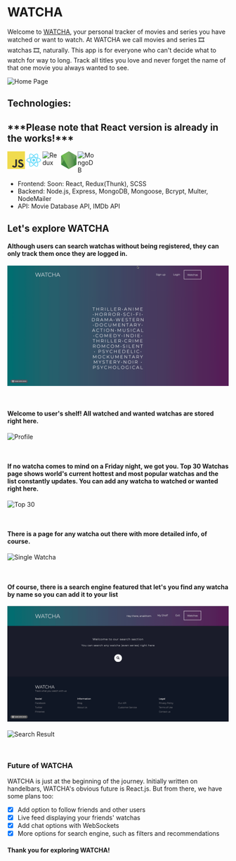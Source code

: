 # WATCHA

Welcome to [WATCHA](https://watcha01.herokuapp.com), your personal tracker of movies and series you have watched or want to watch. 
At WATCHA we call movies and series 🎞 watchas 🎞, naturally. 
This app is for everyone who can't decide what to watch for way to long. Track all titles you love and never forget the name of that one movie you always wanted to see.

![Home Page](demo/mainPageDemo.gif)

## Technologies:

<h2>***Please note that React version is already in the works!***</h2>

[<img align="left" alt="JavaScript" width="40px" src="https://raw.githubusercontent.com/github/explore/80688e429a7d4ef2fca1e82350fe8e3517d3494d/topics/javascript/javascript.png" />][git]
[<img align="left" alt="React" width="40px" src="https://raw.githubusercontent.com/github/explore/80688e429a7d4ef2fca1e82350fe8e3517d3494d/topics/react/react.png" />][git]
[<img align="left" alt="Redux"  width="40px" src="https://img.icons8.com/color/48/000000/redux.png"/>][git]
[<img align="left" alt="Node.js" width="40px" src="https://raw.githubusercontent.com/github/explore/80688e429a7d4ef2fca1e82350fe8e3517d3494d/topics/nodejs/nodejs.png" />][git]
[<img align="left" alt="MongoDB" width="40px" src="https://img.icons8.com/color/48/000000/mongodb.png"/>][git]


<br/>
<br/>
<br/>

- Frontend: Soon: React, Redux(Thunk), SCSS
- Backend: Node.js, Express, MongoDB, Mongoose, Bcrypt, Multer, NodeMailer
- API: Movie Database API, IMDb API

## Let's explore WATCHA

#### Although users can search watchas without being registered, they can only track them once they are logged in.

![Login](demo/login.gif)

<br/>


#### Welcome to user's shelf! All watched and wanted watchas are stored right here.

![Profile](demo/profile.gif)

<br/>


#### If no watcha comes to mind on a Friday night, we got you. Top 30 Watchas page shows world's current hottest and most popular watchas and the list constantly updates. You can add any watcha to watched or wanted right here.

![Top 30](demo/top30.gif)

<br/>


#### There is a page for any watcha out there with more detailed info, of course.

![Single Watcha](demo/singleWatcha.gif)

<br/>

#### Of course, there is a search engine featured that let's you find any watcha by name so you can add it to your list

![Search](demo/search.gif)
<br/>
<br/>
![Search Result](demo/searchResult.gif)

<br/>


### Future of WATCHA
WATCHA is just at the beginning of the journey. Initially written on handelbars, WATCHA's obvious future is React.js. But from there, we have some plans too:
<br/>

- [X] Add option to follow friends and other users
- [X] Live feed displaying your friends' watchas 
- [X] Add chat options with WebSockets
- [X] More options for search engine, such as filters and recommendations 

#### Thank you for exploring WATCHA!

[git]: https://github.com/anakhom/watcha

